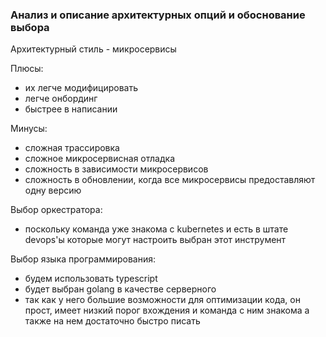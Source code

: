 ### Анализ и описание архитектурных опций и обоснование выбора

Архитектурный стиль - микросервисы

Плюсы:
- их легче модифицировать
- легче онбординг
- быстрее в написании

Минусы: 
- сложная трассировка
- сложное микросервисная отладка
- сложность в зависимости микросервисов
- сложность в обновлении, когда все микросервисы предоставляют одну версию

Выбор оркестратора:
- поскольку команда уже знакома с kubernetes и есть в штате devops'ы которые могут настроить выбран этот инструмент 

Выбор языка программирования:
- будем использовать typescript
- будет выбран golang в качестве серверного
- так как у него большие возможности для оптимизации кода, он прост, имеет низкий порог вхождения и команда с ним знакома а также на нем достаточно быстро писать
